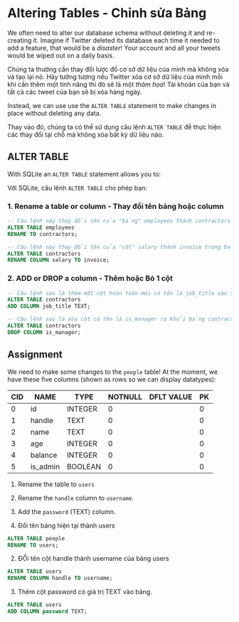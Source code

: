 # Altering Tables - Chỉnh sửa Bảng

We often need to alter our database schema without deleting it and re-creating it. Imagine if Twitter deleted its database each time it needed to add a feature, that would be a *disaster*! Your account and all your tweets would be wiped out on a daily basis.

Chúng ta thường cần thay đổi lược đồ cơ sở dữ liệu của mình mà không xóa và tạo lại nó. Hãy tưởng tượng nếu Twitter xóa cơ sở dữ liệu của mình mỗi khi cần thêm một tính năng thì đó sẽ là một *thảm họa*! Tài khoản của bạn và tất cả các tweet của bạn sẽ bị xóa hàng ngày.

Instead, we can use use the `ALTER TABLE` statement to make changes in place without deleting any data.

Thay vào đó, chúng ta có thể sử dụng câu lệnh `ALTER TABLE` để thực hiện các thay đổi tại chỗ mà không xóa bất kỳ dữ liệu nào.

## ALTER TABLE

With SQLite an `ALTER TABLE` statement allows you to:

Với SQLite, câu lệnh `ALTER TABLE` cho phép bạn:

### 1. Rename a table or column - Thay đổi tên bảng hoặc column

```SQL
-- Câu lệnh này thay đổi tên của "bảng" employees thành contractors
ALTER TABLE employees
RENAME TO contractors;

-- Câu lệnh này thay đổi tên của "cột" salary thành invoice trong bảng contractors
ALTER TABLE contractors
RENAME COLUMN salary TO invoice;

```

### 2. ADD or DROP a column - Thêm hoặc Bỏ 1 cột

```SQL
-- Câu lệnh sau là thêm một cột hoàn toàn mới có tên là job_title vào trong bảng contractors
ALTER TABLE contractors
ADD COLUMN job_title TEXT;

-- Câu lệnh sau là xóa cột có tên là is_manager ra khỏi bảng contractors
ALTER TABLE contractors
DROP COLUMN is_manager;
```

## Assignment

We need to make some changes to the `people` table! At the moment, we have these five columns (shown as rows so we can display datatypes):

| CID | NAME     | TYPE    | NOTNULL | DFLT VALUE | PK  |
| --- | -------- | ------- | ------- | ---------- | --- |
| 0   | id       | INTEGER | 0       |            | 0   |
| 1   | handle   | TEXT    | 0       |            | 0   |
| 2   | name     | TEXT    | 0       |            | 0   |
| 3   | age      | INTEGER | 0       |            | 0   |
| 4   | balance  | INTEGER | 0       |            | 0   |
| 5   | is_admin | BOOLEAN | 0       |            | 0   |

1. Rename the table to `users`
2. Rename the `handle` column to `username`.
3. Add the `password` (TEXT) column. 

1. Đổi tên bảng hiện tại thành users
```SQL
ALTER TABLE people
RENAME TO users;
```

2. ĐỔi tên cột handle thành username của bảng users
```SQL
ALTER TABLE users
RENAME COLUMN handle TO username;
```

3. Thêm cột password có giá trị TEXT vào bảng.
```SQL
ALTER TABLE users
ADD COLUMN password TEXT;
```


